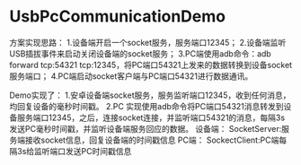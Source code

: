 # UsbPcCommunicationDemo
方案实现思路：
1.设备端开启一个socket服务，服务端口12345；
2.设备端监听USB插拔事件来启动关闭设备端的socket服务；
3.PC端使用adb命令：adb forward tcp:54321 tcp:12345，将PC端口54321上发来的数据转换到设备socket服务端口；
4.PC端启动socket客户端与PC端口54321进行数据通讯。

Demo实现了：
1.安卓设备端socket服务，服务监听端口12345，收到任何消息，均回复设备的毫秒时间戳。
2.PC 实现使用adb命令将PC端口54321消息转发到设备服务端口12345，之后，连接socket连接，并监听端口54321的消息，每隔3s发送PC毫秒时间戳，并监听设备端服务回应的数据。
设备端：
SocketServer:服务端接收socket信息，回复设备端的时间戳信息
PC端：
SockectClient:PC端每隔3s给监听端口发送PC时间戳信息
